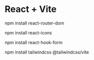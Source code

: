 # React + Vite

npm install react-router-dom

npm install react-icons

npm install react-hook-form

npm install tailwindcss @tailwindcss/vite